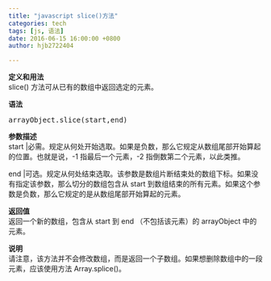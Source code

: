 ```yaml
---
title: "javascript slice()方法"
categories: tech
tags: [js, 语法]
date: 2016-06-15 16:00:00 +0800
author: hjb2722404

---
```


**定义和用法**     
slice() 方法可从已有的数组中返回选定的元素。

**语法**



<pre class="prettyprint">arrayObject.slice(<span class="hljs-operator"><span class="hljs-keyword">start</span>,<span class="hljs-keyword">end</span>)</span></pre>

**参数描述**     
start   |必需。规定从何处开始选取。如果是负数，那么它规定从数组尾部开始算起的位置。也就是说，-1 指最后一个元素，-2 指倒数第二个元素，以此类推。

end |可选。规定从何处结束选取。该参数是数组片断结束处的数组下标。如果没有指定该参数，那么切分的数组包含从 start 到数组结束的所有元素。如果这个参数是负数，那么它规定的是从数组尾部开始算起的元素。

**返回值**     
返回一个新的数组，包含从 start 到 end （不包括该元素）的 arrayObject 中的元素。

**说明**     
请注意，该方法并不会修改数组，而是返回一个子数组。如果想删除数组中的一段元素，应该使用方法 Array.splice()。
